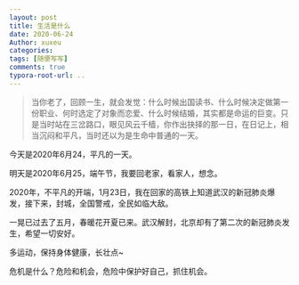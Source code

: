 ```yaml
---
layout: post
title: 生活是什么
date: 2020-06-24
Author: xuxeu
categories: 
tags: [随便写写]
comments: true
typora-root-url: ..
---
```


> 当你老了，回顾一生，就会发觉：什么时候出国读书、什么时候决定做第一份职业、何时选定了对象而恋爱、什么时候结婚，其实都是命运的巨变。只是当时站在三岔路口，眼见风云千樯，你作出抉择的那一日，在日记上，相当沉闷和平凡，当时还以为是生命中普通的一天。

今天是2020年6月24，平凡的一天。

明天是2020年6月25，端午节，我要回老家，看家人，想念。

2020年，不平凡的开端，1月23日，我在回家的高铁上知道武汉的新冠肺炎爆发，接下来，封城，全国警戒，全民如临大敌。

一晃已过去了五月，春暖花开夏已来。武汉解封，北京却有了第二次的新冠肺炎发生，希望一切安好。

多运动，保持身体健康，长壮点~

危机是什么？危险和机会，危险中保护好自己，抓住机会。



















